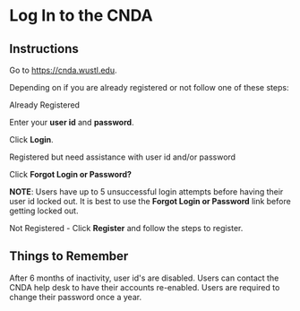 #  Log In to the CNDA

## **Instructions**
Go to https://cnda.wustl.edu.



Depending on if you are already registered or not follow one of these steps:

Already Registered

Enter your **user id** and **password**.

Click **Login**.

Registered but need assistance with user id and/or password

Click **Forgot Login or Password?**


**NOTE**: Users have up to 5 unsuccessful login attempts before having their user id locked out. It is best to use the **Forgot Login or Password** link before getting locked out.

Not Registered - Click **Register** and follow the steps to register.


## **Things to Remember**
After 6 months of inactivity, user id's are disabled. Users can contact the CNDA help desk to have their accounts re-enabled.
Users are required to change their password once a year.

